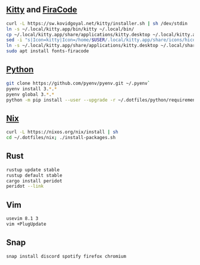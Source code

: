## [Kitty](https://sw.kovidgoyal.net/kitty/) and [FiraCode](https://github.com/tonsky/FiraCode/wiki/Linux-instructions#installing-with-a-package-manager)
```sh
curl -L https://sw.kovidgoyal.net/kitty/installer.sh | sh /dev/stdin
ln -s ~/.local/kitty.app/bin/kitty ~/.local/bin/
cp ~/.local/kitty.app/share/applications/kitty.desktop ~/.local/kitty.app/share/applications/kitty.desktop.bk
sed -i "s|Icon=kitty|Icon=/home/$USER/.local/kitty.app/share/icons/hicolor/256x256/apps/kitty.png|g" ~/.local/kitty.app/share/applications/kitty.desktop
ln -s ~/.local/kitty.app/share/applications/kitty.desktop ~/.local/share/applications
sudo apt install fonts-firacode
```

## [Python](https://github.com/pyenv/pyenv)
```sh
git clone https://github.com/pyenv/pyenv.git ~/.pyenv`
pyenv install 3.*.*
pyenv global 3.*.*
python -m pip install --user --upgrade -r ~/.dotfiles/python/requirements.txt
```

## [Nix](https://nixos.org/download.html)
```sh
curl -L https://nixos.org/nix/install | sh
cd ~/.dotfiles/nix; ./install-packages.sh
```

## Rust
```sh
rustup update stable
rustup default stable
cargo install peridot
peridot --link
```

## Vim
```sh
usevim 8.1 3
vim +PlugUpdate
```

## Snap
```sh
snap install discord spotify firefox chromium
```
